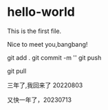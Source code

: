 # hello-world
This is the first file.

Nice to meet you,bangbang!

git add . 
git commit -m ''
git push 

git pull


三年了,我回来了 20220803

又快一年了，20230713
